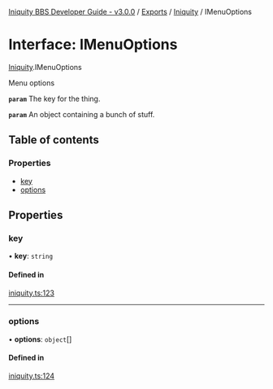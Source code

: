 [Iniquity BBS Developer Guide - v3.0.0](../README.md) / [Exports](../modules.md) / [Iniquity](../modules/Iniquity.md) / IMenuOptions

# Interface: IMenuOptions

[Iniquity](../modules/Iniquity.md).IMenuOptions

Menu options

**`param`** The key for the thing.

**`param`** An object containing a bunch of stuff.

## Table of contents

### Properties

- [key](Iniquity.IMenuOptions.md#key)
- [options](Iniquity.IMenuOptions.md#options)

## Properties

### key

• **key**: `string`

#### Defined in

[iniquity.ts:123](https://github.com/iniquitybbs/iniquity/blob/996930f/packages/core/src/iniquity.ts#L123)

___

### options

• **options**: `object`[]

#### Defined in

[iniquity.ts:124](https://github.com/iniquitybbs/iniquity/blob/996930f/packages/core/src/iniquity.ts#L124)
